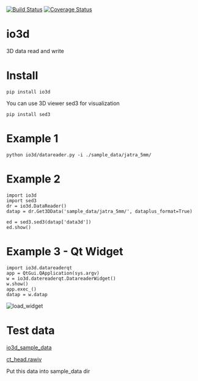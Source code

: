 [![Build Status](https://travis-ci.org/mjirik/io3d.svg?branch=master)](https://travis-ci.org/mjirik/io3d)
[![Coverage Status](https://coveralls.io/repos/mjirik/io3d/badge.svg?branch=master)](https://coveralls.io/r/mjirik/io3d?branch=master)

io3d
====

3D data read and write


Install
===


    pip install io3d

You can use 3D viewer sed3 for visualization

    pip install sed3


Example 1
===

    python io3d/datareader.py -i ./sample_data/jatra_5mm/

Example 2
===

    import io3d
    import sed3
    dr = io3d.DataReader()
    datap = dr.Get3DData('sample_data/jatra_5mm/', dataplus_format=True)

    ed = sed3.sed3(datap['data3d'])
    ed.show()
    
Example 3 - Qt Widget
=====================

    import io3d.datareaderqt
    app = QtGui.QApplication(sys.argv)    
    w = io3d.datereaderqt.DatareaderWidget()
    w.show()
    app.exec_()
    datap = w.datap
    
![load_widget](imgs/load_widget.png)


Test data
===

[io3d_sample_data](http://147.228.240.61/queetech/sample-extra-data/io3d_sample_data.zip)

[ct_head.rawiv](http://mgltools.scripps.edu/downloads/tars/releases/DocTars/DOCPACKS/Vision/doc/Tutorial/headandslice/ct_head.rawiv)

Put this data into sample_data dir
